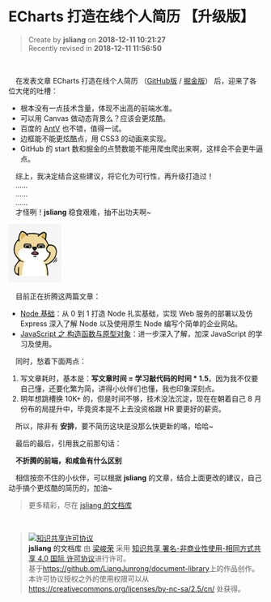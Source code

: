 ECharts 打造在线个人简历 【升级版】
===

> Create by **jsliang** on **2018-12-11 10:21:27**  
> Recently revised in **2018-12-11 11:56:50**

<br>

&emsp;在发表文章 ECharts 打造在线个人简历 （[GitHub版](https://github.com/LiangJunrong/document-library/blob/master/JavaScript-library/ECharts/CurriculumVitae.md) / [掘金版](https://juejin.im/post/5c0d2622e51d4529ee234272)） 后，迎来了各位大佬的吐槽：

* 根本没有一点技术含量，体现不出高的前端水准。
* 可以用 Canvas 做动态背景么？应该会更炫酷。
* 百度的 [AntV](http://antv.alipay.com/zh-cn/index.html#__products) 也不错，值得一试。
* 边框能不能更炫酷点，用 CSS3 的动画来实现。
* GitHub 的 start 数和掘金的点赞数能不能用爬虫爬出来啊，这样会不会更牛逼点。

&emsp;综上，我决定结合这些建议，将它化为可行性，再升级打造过！  
&emsp;……  
&emsp;……  
&emsp;……  
&emsp;才怪咧！**jsliang** 稳食艰难，抽不出功夫啊~  

![图](../../public-repertory/img/other-emoticon-doubt.png)

&emsp;目前正在折腾这两篇文章：

* [Node 基础](https://github.com/LiangJunrong/document-library/blob/master/other-library/Node/NodeBase.md)：从 0 到 1 打造 Node 扎实基础，实现 Web 服务的部署以及仿 Express 深入了解 Node 以及使用原生 Node 编写个简单的企业网站。
* [JavaScript 之 构造函数与原型对象](https://github.com/LiangJunrong/document-library/blob/master/JavaScript-library/JavaScriptBase/prototype%26constructor.md)：进一步深入了解，加深 JavaScript 的学习及使用。

&emsp;同时，愁着下面两点：

1. 写文章耗时，基本是：**写文章时间 = 学习敲代码的时间 * 1.5**。因为我不仅要自己懂，还要化繁为简，讲得小伙伴们也懂，我也印象深刻点。
2. 明年想跳槽换 10K+ 的，但是时间不够，技术没法沉淀，现在在朝着自己 8 月份布的局提升中，毕竟资本提不上去没资格跟 HR 要更好的薪资。

&emsp;所以，除非有 **安排**，要不简历这块是没那么快更新的咯，哈哈~

&emsp;最后的最后，引用我之前那句话：

&emsp;**不折腾的前端，和咸鱼有什么区别**

&emsp;相信按奈不住的小伙伴，可以根据 **jsliang** 的文章，结合上面更改的建议，自己动手搞个更炫酷的简历的，加油~

> 更多精彩，尽在 [jsliang 的文档库](https://github.com/LiangJunrong/document-library/)

<br>

> <a rel="license" href="http://creativecommons.org/licenses/by-nc-sa/4.0/"><img alt="知识共享许可协议" style="border-width:0" src="https://i.creativecommons.org/l/by-nc-sa/4.0/88x31.png" /></a><br /><a xmlns:dct="http://purl.org/dc/terms/" property="dct:title">**jsliang** 的文档库</a> 由 <a xmlns:cc="http://creativecommons.org/ns#" href="https://github.com/LiangJunrong/document-library" property="cc:attributionName" rel="cc:attributionURL">梁峻荣</a> 采用 <a rel="license" href="http://creativecommons.org/licenses/by-nc-sa/4.0/">知识共享 署名-非商业性使用-相同方式共享 4.0 国际 许可协议</a>进行许可。<br />基于<a xmlns:dct="http://purl.org/dc/terms/" href="https://github.com/LiangJunrong/document-library" rel="dct:source">https://github.om/LiangJunrong/document-library</a>上的作品创作。<br />本许可协议授权之外的使用权限可以从 <a xmlns:cc="http://creativecommons.org/ns#" href="https://creativecommons.org/licenses/by-nc-sa/2.5/cn/" rel="cc:morePermissions">https://creativecommons.org/licenses/by-nc-sa/2.5/cn/</a> 处获得。